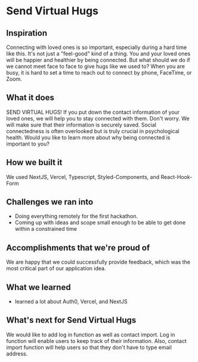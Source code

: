 # Send Virtual Hugs

## Inspiration
Connecting with loved ones is so important, especially during a hard time like this. It's not just a "feel-good" kind of a thing. You and your loved ones will be happier and healthier by being connected. But what should we do if we cannot meet face to face to give hugs like we used to? When you are busy, it is hard to set a time to reach out to connect by phone, FaceTime, or Zoom. 

## What it does
SEND VIRTUAL HUGS! If you put down the contact information of your loved ones, we will help you to stay connected with them. Don't worry. We will make sure that their information is securely saved.
Social connectedness is often overlooked but is truly crucial in psychological health. Would you like to learn more about why being connected is important to you? 

## How we built it
We used NextJS, Vercel, Typescript, Styled-Components, and React-Hook-Form

## Challenges we ran into
- Doing everything remotely for the first hackathon.
- Coming up with ideas and scope small enough to be able to get done within a constrained time

## Accomplishments that we're proud of
We are happy that we could successfully provide feedback, which was the most critical part of our application idea. 

## What we learned
- learned a lot about Auth0, Vercel, and NextJS

## What's next for Send Virtual Hugs
We would like to add log in function as well as contact import. Log in function will enable users to keep track of their information. Also, contact import function will help users so that they don't have to type email address.
